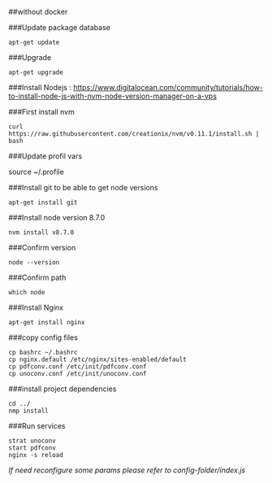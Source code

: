 ##without docker 

###Update package database

    apt-get update

###Upgrade

    apt-get upgrade
  
###Install Nodejs : 
https://www.digitalocean.com/community/tutorials/how-to-install-node-js-with-nvm-node-version-manager-on-a-vps

###First install nvm

    curl https://raw.githubusercontent.com/creationix/nvm/v0.11.1/install.sh | bash

###Update profil vars

source ~/.profile

###Install git to be able to get node versions

    apt-get install git

###Install node version 8.7.0

    nvm install v8.7.0

###Confirm version

    node --version

###Confirm path

    which node

###Install Nginx

    apt-get install nginx

###copy config files 

    cp bashrc ~/.bashrc
    cp nginx.default /etc/nginx/sites-enabled/default
    cp pdfconv.conf /etc/init/pdfconv.conf
    cp unoconv.conf /etc/init/unoconv.conf

###install project dependencies

    cd ../
    nmp install

###Run services

    strat unoconv
    start pdfconv
    nginx -s reload


*If need reconfigure some params please refer to config-folder/index.js*